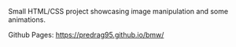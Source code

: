 Small HTML/CSS project showcasing image manipulation and some animations.

Github Pages: https://predrag95.github.io/bmw/
